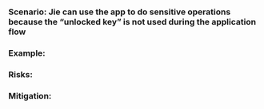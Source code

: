 ### Scenario: Jie can use the app to do sensitive operations because the “unlocked key” is not used during the application flow

### Example:

### Risks: 

### Mitigation:
